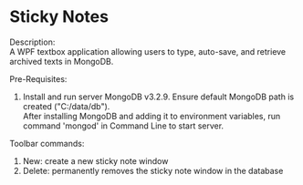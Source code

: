 # Sticky Notes  
  
Description:  
A WPF textbox application allowing users to type, auto-save, and retrieve archived texts in MongoDB.
  
Pre-Requisites:  
1. Install and run server MongoDB v3.2.9. Ensure default MongoDB path is created ("C:/data/db").  
After installing MongoDB and adding it to environment variables, run command 'mongod' in Command Line to start server.  

Toolbar commands:  
1. New: create a new sticky note window  
2. Delete: permanently removes the sticky note window in the database  